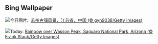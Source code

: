 ## Bing Wallpaper
![](https://www.bing.com/th?id=OHR.QingMingY25_ZH-CN9818431198_UHD.jpg&w=1000)今日图片: &nbsp;[苏州古镇风景，江苏省，中国 (© gyn9038/Getty Images)](https://www.bing.com/th?id=OHR.QingMingY25_ZH-CN9818431198_UHD.jpg)
<br><br/>
![](https://www.bing.com/th?id=OHR.SaguaroRainbow_EN-US3149462337_UHD.jpg&w=1000)Today: [Rainbow over Wasson Peak, Saguaro National Park, Arizona (© Frank Staub/Getty Images)](https://www.bing.com/th?id=OHR.SaguaroRainbow_EN-US3149462337_UHD.jpg)
<br><br/>
